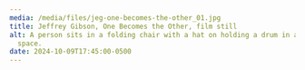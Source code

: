 ```yaml
---
media: /media/files/jeg-one-becomes-the-other_01.jpg
title: Jeffrey Gibson, One Becomes the Other, film still
alt: A person sits in a folding chair with a hat on holding a drum in a storage
  space.
date: 2024-10-09T17:45:00-0500
---
```


